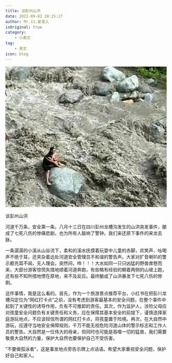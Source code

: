 ```yaml
---
title: 谈彭州山洪
date: 2022-09-02 20:25:27
author: Mr.11.爱宠人
isOriginal: true
category:
    - 小美文
tag:
    - 美文
icon: blog
---
```




![image-20220906190216483](./pengzhoulandslide.assets/image-20220906190216483.png)



谈彭州山洪



河道千万条，安全第一条。八月十三日在四川彭州龙槽沟发生的山洪突发事件，酿成了七死八伤的惨痛悲剧，也为所有人敲响了警钟。我们来还原下事件的来龙去脉。

一条潺潺的小溪从山谷流下，柔和的溪水抚摸着玩耍中儿童的赤脚，欢笑声、吆喝声不绝于耳，还夹杂着远处河道安全管理员不和谐的警告声。大家对扩音喇叭的警示都充耳不闻，无人理会。突然间，哗！！！大水如同一只只凶猛的野兽席卷而来，大部分游客惊慌失措地顺着河道奔跑，有些略有经验的朝着两侧的山坡上跑，还有些不知所措地愣在原地，来不及反应。最终酿成了山洪暴发下七死八伤的惨剧。

这件事情，我是这么看的。首先，作为一个旅游景点推荐平台，小红书在把彭川龙槽沟定位为“网红打卡点”之前，没有考虑到游客最基本的安全问题，在整个事件中起到了关键性的诱导作用，负有不可推卸的责任。其次，作为监护人，涉险父母应对孩童安全问题负有关键责任和义务，应在保障其基本安全的前提下，谨慎选择家庭游玩地点，不应该轻信所谓的网红打卡点，将孩童置于险境。再次，在大自然中游玩，应遵守当地安全保障规则，千万不能无视危险河道山体的警示标志和工作人员的警告。大自然是一位伟大的母亲，但同时也可能是吞噬一切的猛兽，我们需要敬畏大自然的力量，保护大自然也要保护自己不受伤害。

”不要做孤泳者“，这是事发地点旁告示牌上点话语。希望大家重视安全问题，保护好自己和家人。

